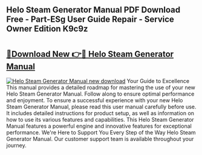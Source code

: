 ## Helo Steam Generator Manual PDF Download Free - Part-ESg User Guide Repair - Service Owner Edition K9c9z

# <h2><a href="http://bc41290.oget.top/?id=Helo+Steam+Generator+Manual">🔗Download New 👉🔴 Helo Steam Generator Manual</a></h2>

[![Helo Steam Generator Manual new download](https://i.imgur.com/5g1atiW.png)](http://bc41290.oget.top/?id=Helo+Steam+Generator+Manual)
Your Guide to Excellence This manual provides a detailed roadmap for mastering the use of your new Helo Steam Generator Manual. Follow along to ensure optimal performance and enjoyment. To ensure a successful experience with your new Helo Steam Generator Manual, please read this user manual carefully before use. It includes detailed instructions for product setup, as well as information on how to use its various features and capabilities. This Helo Steam Generator Manual features a powerful engine and innovative features for exceptional performance. We're Here to Support You Every Step of the Way Helo Steam Generator Manual. Our customer support team is available throughout your journey.
